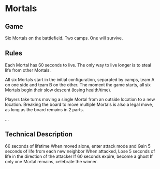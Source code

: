 # Mortals

## Game
Six Mortals on the battlefield. Two camps. One will survive.

## Rules
Each Mortal has 60 seconds to live. The only way to live longer is to steal life from other Mortals.

All six Mortals start in the initial configuration, separated by camps, team A on one side and team B on the other. The moment the game starts, all six Mortals begin their slow descent (losing health/time).

Players take turns moving a single Mortal from an outside location to a new location. Breaking the board to move multiple Mortals is also a legal move, as long as the board remains in 2 parts.

...

## Technical Description

60 seconds of lifetime
When moved alone, enter attack mode and Gain 5 seconds of life from each new neighbor
When attacked, Lose 5 seconds of life in the direction of the attacker
If 60 seconds expire, become a ghost
If only one Mortal remains, celebrate the winner.
